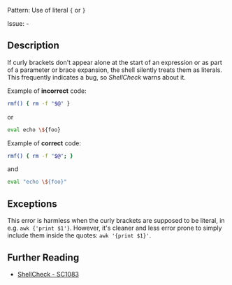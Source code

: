 Pattern: Use of literal `{` or `}`

Issue: -

## Description

If curly brackets don't appear alone at the start of an expression or as part of a parameter or brace expansion, the shell silently treats them as literals. This frequently indicates a bug, so _ShellCheck_ warns about it.

Example of **incorrect** code:

```sh
rmf() { rm -f "$@" }
```

or

```sh
eval echo \${foo}
```

Example of **correct** code:

```sh
rmf() { rm -f "$@"; }
```

and

```sh
eval "echo \${foo}"
```

## Exceptions

This error is harmless when the curly brackets are supposed to be literal, in e.g. `awk {'print $1'}`. However, it's cleaner and less error prone to simply include them inside the quotes: `awk '{print $1}'`.

## Further Reading

* [ShellCheck - SC1083](https://github.com/koalaman/shellcheck/wiki/SC1083)
